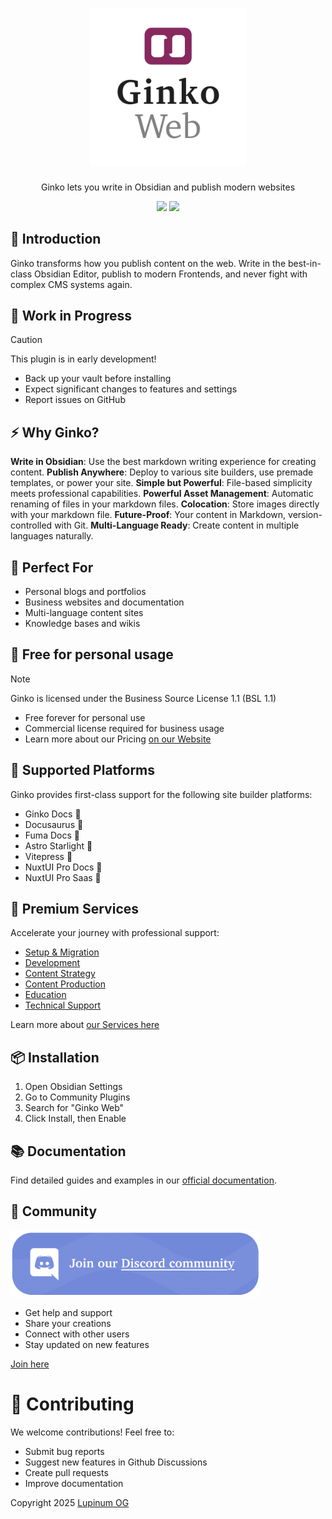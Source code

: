 <h1 align="center">
<picture>
  <source media="(prefers-color-scheme: dark)" srcset="/_assets/logo_dark.svg">
  <img width="250" alt="Logo of Ginko Blocks from Lupinum OG" src="/_assets/logo_light.svg">
</picture>
</h1>

<p align="center">Ginko lets you write in Obsidian and publish modern websites</p>
<p align="center">
  <img src="https://img.shields.io/badge/license-BSL%21.1-blue.svg?label=License&style=flat" />
<img src="https://img.shields.io/badge/PRs-welcome-brightgreen.svg?style=flat" />
</p>

## 👋 Introduction

Ginko transforms how you publish content on the web. Write in the best-in-class Obsidian Editor, publish to modern Frontends, and never fight with complex CMS systems again. 

## 🚧 Work in Progress

> [!CAUTION] 
> This plugin is in early development!
> - Back up your vault before installing
> - Expect significant changes to features and settings
> - Report issues on GitHub

## ⚡️ Why Ginko?

**Write in Obsidian**: Use the best markdown writing experience for creating content.
**Publish Anywhere**: Deploy to various site builders, use premade templates, or power your site.
**Simple but Powerful**: File-based simplicity meets professional capabilities.
**Powerful Asset Management**: Automatic renaming of files in your markdown files.
**Colocation**: Store images directly with your markdown file.
**Future-Proof**: Your content in Markdown, version-controlled with Git.
**Multi-Language Ready**: Create content in multiple languages naturally.

## 🎯 Perfect For

- Personal blogs and portfolios 
- Business websites and documentation
- Multi-language content sites
- Knowledge bases and wikis

## 🥳 Free for personal usage
> [!NOTE] 
> Ginko is licensed under the Business Source License 1.1 (BSL 1.1)
> - Free forever for personal use
> - Commercial license required for business usage
> - Learn more about our Pricing [on our Website](https://ginko.build/pricing)

## 🔌 Supported Platforms

Ginko provides first-class support for the following site builder platforms:

- Ginko Docs 🚧
- Docusaurus 🚧
- Fuma Docs 🚧
- Astro Starlight 🚧
- Vitepress 🚧
- NuxtUI Pro Docs 🚧
- NuxtUI Pro Saas 🚧


## 🚀 Premium Services
Accelerate your journey with professional support:
- [Setup & Migration](https://ginko.build/docs/components)
- [Development](https://ginko.build/docs/components)
- [Content Strategy](https://ginko.build/docs/components)
- [Content Production](https://ginko.build/docs/components)
- [Education](https://ginko.build/docs/components)
- [Technical Support](https://ginko.build/docs/components)

Learn more about [our Services here](https://ginko.build/docs/components)

## 📦 Installation

1. Open Obsidian Settings
2. Go to Community Plugins
3. Search for "Ginko Web"
4. Click Install, then Enable

## 📚 Documentation

Find detailed guides and examples in our [official documentation](https://ginko.build/docs/web).

## 💬 Community

<a href="https://discord.gg/SSGK5tuqJh">
<img width="400" src="/_assets/discord.png"></a>

- Get help and support
- Share your creations
- Connect with other users
- Stay updated on new features

[Join here](https://discord.gg/SSGK5tuqJh)


# 🤝 Contributing

We welcome contributions! Feel free to:
- Submit bug reports
- Suggest new features in Github Discussions
- Create pull requests
- Improve documentation


Copyright 2025 <a href="www.lupinum.com">Lupinum OG</a>
